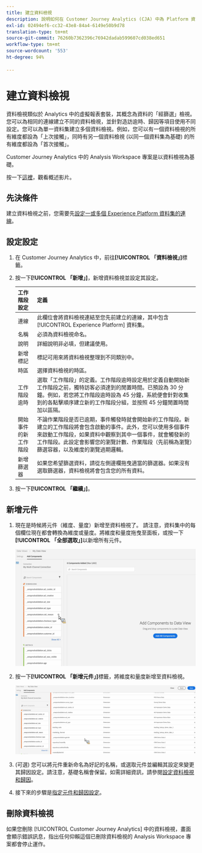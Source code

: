 ```yaml
---
title: 建立資料檢視
description: 說明如何在 Customer Journey Analytics (CJA) 中為 Platform 資料集建立資料檢視。
exl-id: 02494ef6-cc32-43e8-84a4-6149e50b9d78
translation-type: tm+mt
source-git-commit: 76260b7362396c76942dadab599607cd038ed651
workflow-type: tm+mt
source-wordcount: '553'
ht-degree: 94%

---
```


# 建立資料檢視

資料檢視類似於 Analytics 中的虛擬報表套裝，其概念為資料的「經篩選」檢視。您可以為相同的連線建立不同的資料檢視，並針對造訪逾時、歸因等項目使用不同設定。您可以為單一資料集建立多個資料檢視。例如，您可以有一個資料檢視的所有維度都設為「上次接觸」，同時有另一個資料檢視 (以同一個資料集為基礎) 的所有維度都設為「首次接觸」。

Customer Journey Analytics 中的 Analysis Workspace 專案是以資料檢視為基礎。

按一下[這裡](https://docs.adobe.com/content/help/en/platform-learn/tutorials/cja/basic-configuration-for-data-views.html)，觀看概述影片。

## 先決條件

建立資料檢視之前，您需要先[設定一或多個 Experience Platform 資料集的連線](/help/connections/create-connection.md)。

## 設定設定

1. 在 Customer Journey Analytics 中，前往&#x200B;**[!UICONTROL 「資料檢視」]**&#x200B;標籤。

1. 按一下&#x200B;**[!UICONTROL 「新增」]**，新增資料檢視並設定其設定。

   | 工作階段設定 | 定義 |
   |---|---|
   | 連線 | 此欄位會將資料檢視連結至您先前建立的連線，其中包含 [!UICONTROL Experience Platform] 資料集。 |
   | 名稱 | 必須為資料檢視命名。 |
   | 說明 | 詳細說明非必填，但建議使用。 |
   | 新增標記 | 標記可用來將資料檢視整理到不同類別中。 |
   | 時區 | 選擇資料檢視的時區。 |
   | 工作階段逾時 | 選取「工作階段」的定義。工作階段逾時設定用於定義自動開始新工作階段之前，獨特訪客必須達到的閒置時間。已預設為 30 分鐘。例如，若您將工作階段逾時設為 45 分鐘，系統便會針對收集到的各點擊順序建立新的工作階段分組，並按照 45 分鐘閒置時間加以區隔。<!--This setting impacts not only your visit counts, but also how visit filter containers are evaluated, and the visit expiration logic for any eVars expiring on visit. Decreasing the session timeout will likely increase the total number of visits in your reporting, while increasing the visit timeout will likely decrease the total number of visits in your reporting. This needs to be reviewed.--> |
   | 開始事件的新工作階段 | 不論作業階段是否已逾期，事件觸發時就會開始新的工作階段。新建立的工作階段將會包含啟動的事件。此外，您可以使用多個事件來啟動工作階段，如果資料中觀察到其中一個事件，就會觸發新的工作階段。此設定會影響您的瀏覽計數、作業階段（先前稱為瀏覽）篩選容器，以及維度的瀏覽過期邏輯。 |
   | 新增篩選器 | 如果您希望篩選資料，請從左側邊欄拖曳適當的篩選器。如果沒有選取篩選器，資料檢視將會包含您的所有資料。 |

1. 按一下&#x200B;**[!UICONTROL 「繼續」]**。

## 新增元件

1. 現在是時候將元件（維度、量度）新增至資料檢視了。 請注意，資料集中的每個欄位現在都會轉換為維度或量度。將維度和量度拖曳至面板，或按一下&#x200B;**[!UICONTROL 「全部選取」]**&#x200B;以新增所有元件。

   ![](assets/add-all-components.png)

1. 按一下&#x200B;**[!UICONTROL 「新增元件」]**&#x200B;標籤，將維度和量度新增至資料檢視。

   ![](assets/add-all-components2.png)

1. (可選) 您可以將元件重新命名為好記的名稱，或選取元件並編輯其設定來變更其歸因設定。請注意，基礎名稱會保留。如需詳細資訊，請參閱[設定資料檢視和歸因](/help/data-views/configure-dataviews.md)。

1. 接下來的步驟是[指定元件和歸因設定](/help/data-views/configure-dataviews.md)。

## 刪除資料檢視

如果您刪除 [!UICONTROL Customer Journey Analytics] 中的資料檢視，畫面會顯示錯誤訊息，指出任何仰賴這個已刪除資料檢視的 Analysis Workspace 專案都會停止運作。
